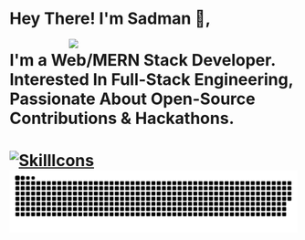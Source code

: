# Hey There! I'm Sadman 👋,

<img align="right" width="400" src="https://github-readme-stats.vercel.app/api?username=SADMAN30102001SAKIB&show_icons=true&theme=algolia"/>
<h1>I'm a Web/MERN Stack Developer. Interested In Full-Stack Engineering, Passionate About Open-Source Contributions & Hackathons.<h1/>

[![SkillIcons](https://skillicons.dev/icons?i=html,css,js,py,vscode,twitter,stackoverflow,regex,powershell,netlify,matlab,linux,linkedin,heroku,githubactions,github,git,django,discord,codepen,webpack,vite,vercel,ts,threejs,tailwind,svg,sass,replit,redux,redis,react,pug,postman,postgres,php,nodejs,nginx,mysql,mongodb,md,latex,kubernetes,jquery,jest,jenkins,java,idea,graphql,gatsby,firebase,express,docker,bots,devto,cloudflare,cpp,c,bootstrap,bash,babel,aws,astro,arduino,ansible)](https://skillicons.dev)
<img src="https://github.com/SADMAN30102001SAKIB/SADMAN30102001SAKIB/blob/main/github-contribution-grid-snake.svg"/>
